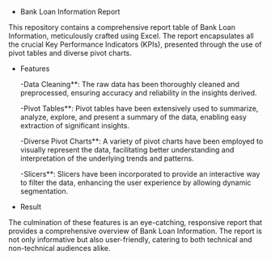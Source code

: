* Bank Loan Information Report

This repository contains a comprehensive report table of Bank Loan Information, meticulously crafted using Excel. The report encapsulates all the crucial Key Performance Indicators (KPIs), presented through the use of pivot tables and diverse pivot charts.

* Features

  -Data Cleaning**: The raw data has been thoroughly cleaned and preprocessed, ensuring accuracy and reliability in the insights derived.
  
  -Pivot Tables**: Pivot tables have been extensively used to summarize, analyze, explore, and present a summary of the data, enabling easy extraction of significant insights.
  
  -Diverse Pivot Charts**: A variety of pivot charts have been employed to visually represent the data, facilitating better understanding and interpretation of the underlying trends and patterns.
  
  -Slicers**: Slicers have been incorporated to provide an interactive way to filter the data, enhancing the user experience by allowing dynamic segmentation.

* Result

The culmination of these features is an eye-catching, responsive report that provides a comprehensive overview of Bank Loan Information. The report is not only informative but also user-friendly, catering to both technical and non-technical audiences alike.
